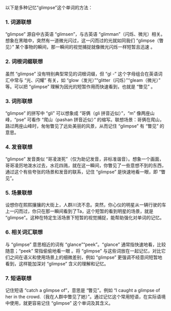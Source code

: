 以下是多种记忆“glimpse”这个单词的方法：

### 1. 词源联想
“glimpse” 源自中古英语 “glimsen”，与古英语 “glimman”（闪烁、微光）相关。想象在黑暗中，突然有一道微光闪过，这一闪而过的光就如同我们 “glimpse（瞥见）” 某个事物的瞬间，那一瞬间的视觉捕捉就像微光闪烁一样短暂且迅速 。

### 2. 词根词缀联想
虽然 “glimpse” 没有特别典型常见的词根词缀，但 “gl -” 这个字母组合在英语词汇中常与 “光、闪耀” 有关，如 “glow（发光）”“glitter（闪烁）”“gleam（微光）” 等。可以把 “glimpse” 理解为因光的短暂作用而快速看到，也就是 “瞥见” 。

### 3. 词形联想
“glimpse” 的拼写中 “gli” 可以想象成 “哥俩（gli 拼音近似）”，“m” 像两座山峰，“pse” 可看作 “爬山（pashan 拼音近似）” 的缩写。联想场景：哥俩在爬山，路过两座山峰时，匆匆瞥见了远处美丽的风景，从而记住 “glimpse” 有 “瞥见” 的意思。

### 4. 发音联想
“glimpse” 发音类似 “哥凌泼死”（仅为助记发音，非标准谐音）。想象一个画面，哥哥凌厉地泼水过去，水花四溅，就在这一瞬间，你瞥见了一些意想不到的东西，通过这个有些夸张的场景和发音的联系，记住 “glimpse” 是快速地看一眼，即 “瞥见”。

### 5. 场景联想
设想你在熙熙攘攘的大街上，人群川流不息。突然，你心仪的明星从一辆行驶的车上一闪而过，你只在那一瞬间看到了Ta，这个短暂的看到明星的场景，就是 “glimpse”。这种在特定生活场景下短暂的视觉捕捉，能帮助强化对单词的记忆。

### 6. 相关词汇联想
与 “glimpse” 意思相近的词有 “glance”“peek”。“glance” 通常指快速地看，比较随意；“peek” 常指偷偷地看一眼 。将 “glimpse” 与这些词放在一起记忆，对比它们之间在语义和使用场景上的细微差别，例如 “glimpse” 更强调不经意间短暂地看到，这样能加深对 “glimpse” 含义的理解和记忆。

### 7. 短语联想
记住短语 “catch a glimpse of”，意思是 “瞥见”。例如 “I caught a glimpse of her in the crowd.（我在人群中瞥见了她）”。通过记忆这个常用短语，在实际语境中使用，就更容易记住 “glimpse” 这个单词及其含义。 